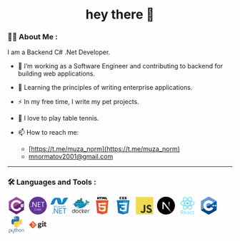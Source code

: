 
<!-- HEADER GIF -->
<div id="header" align="center">
  <h1>hey there 👋</h1>
  <!--
  <img src="https://media.giphy.com/media/M9gbBd9nbDrOTu1Mqx/giphy.gif" width="100"/>
  -->
</div>
<!-- END HEADER GIF -->

<!-- LINKS -->
<!--
<div id="badges"  align="center">
  <a href="https://t.me/muza_norm">
    <img src="https://img.shields.io/badge/LinkedIn-blue?style=for-the-badge&logo=linkedin&logoColor=white" alt="LinkedIn Badge"/>
  </a>
  <a href="https://t.me/muza_norm">
    <img src="https://img.shields.io/badge/telegram-blue?logo=telegram&style=for-the-badge" alt="Telegram Badge"/>
  </a>
  <a>
    <img src="https://img.shields.io/badge/Twitter-blue?style=for-the-badge&logo=twitter&logoColor=white" alt="Twitter Badge"/>
  </a>
</div>
-->
<!-- END LINKS -->

<!-- PROFILE VIEWS COUNTER -->
<!-- <div align="center">
  <img src="https://komarev.com/ghpvc/?username=mnormatov2001&style=flat-square&color=blue" alt=""/>
</div> -->
<!-- END PROFILE VIEWS COUNTER -->

<!--
---
-->

### :man_technologist: About Me :
I am a Backend C# .Net Developer.
* :telescope: I’m working as a Software Engineer and contributing to backend for building web applications.

* :seedling: Learning the principles of writing enterprise applications.

* :zap: In my free time, I write my pet projects.

* :ping_pong: I love to play table tennis.

* :mailbox: How to reach me:
  + [https://t.me/muza_norm](https://t.me/muza_norm)
  + [mnormatov2001@gmail.com](mailto:mnormatov2001@gmail.com)
 
---

### :hammer_and_wrench: Languages and Tools :
<div>
  <img src="https://github.com/devicons/devicon/blob/master/icons/csharp/csharp-original.svg" title="csharp" alt="csharp" width="40" height="40"/>&nbsp;
  <img src="https://github.com/devicons/devicon/blob/master/icons/dotnetcore/dotnetcore-original.svg" title=".Net Core" alt=".Net Core" width="40" height="40"/>&nbsp;
  <img src="https://github.com/devicons/devicon/blob/master/icons/dot-net/dot-net-plain-wordmark.svg" title=".Net" alt=".Net" width="40" height="40"/>&nbsp;
  <img src="https://github.com/devicons/devicon/blob/master/icons/docker/docker-original-wordmark.svg" title="Docker" alt="Docker" width="40" height="40"/>&nbsp;
  <img src="https://github.com/devicons/devicon/blob/master/icons/html5/html5-original-wordmark.svg" title="HTML" alt="HTML" width="40" height="40"/>&nbsp;
  <img src="https://github.com/devicons/devicon/blob/master/icons/css3/css3-original-wordmark.svg" title="CSS" alt="CSS" width="40" height="40"/>&nbsp;
  <img src="https://github.com/devicons/devicon/blob/master/icons/javascript/javascript-original.svg" title="javascript" alt="javascript" width="40" height="40"/>&nbsp;
  <img src="https://github.com/devicons/devicon/blob/master/icons/nextjs/nextjs-original.svg" title="Nextjs" alt="React" width="40" height="40"/>&nbsp;
  <img src="https://github.com/devicons/devicon/blob/master/icons/react/react-original-wordmark.svg" title="React" alt="React" width="40" height="40"/>&nbsp;
  <img src="https://github.com/devicons/devicon/blob/master/icons/cplusplus/cplusplus-original.svg" title="cplusplus" alt="cplusplus" width="40" height="40"/>&nbsp;
  <img src="https://github.com/devicons/devicon/blob/master/icons/python/python-original-wordmark.svg" title="python" alt="python" width="40" height="40"/>&nbsp;
  <img src="https://github.com/devicons/devicon/blob/master/icons/git/git-original-wordmark.svg" title="git" alt="git" width="40" height="40"/>&nbsp;
</div>

<!--
---

### :fire: My Stats :
[![GitHub Streak](http://github-readme-streak-stats.herokuapp.com?user=mnormatov2001&theme=one-dark-pro)](https://git.io/streak-stats)
[![Top Langs](https://github-readme-stats.vercel.app/api/top-langs/?username=mnormatov2001&layout=compact&theme=onedark)](https://github.com/anuraghazra/github-readme-stats)
-->
